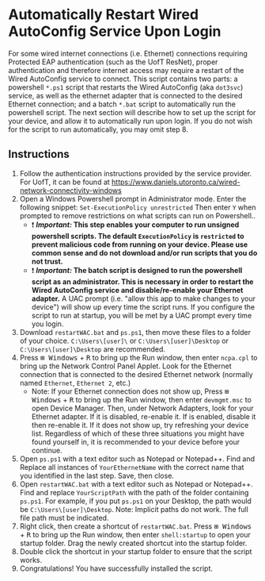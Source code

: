 # Automatically Restart Wired AutoConfig Service Upon Login

For some wired internet connections (i.e. Ethernet) connections requiring Protected EAP authentication (such as the UofT ResNet), proper authentication and therefore internet access may require a restart of the Wired AutoConfig service to connect. This script contains two parts: a powershell `*.ps1` script that restarts the Wired AutoConfig (aka `dot3svc`) service, as well as the ethernet adapter that is connected to the desired Ethernet connection; and a batch `*.bat` script to automatically run the powershell script. The next section will describe how to set up the script for your device, and allow it to automatically run upon login. If you do not wish for the script to run automatically, you may omit step 8.

## Instructions
1. Follow the authentication instructions provided by the service provider. For UofT, it can be found at https://www.daniels.utoronto.ca/wired-network-connectivity-windows
2. Open a Windows Powershell prompt in Administrator mode. Enter the following snippet: ```Set-ExecutionPolicy unrestricted``` Then enter `Y` when prompted to remove restrictions on what scripts can run on Powershell.. 
    - :exclamation: ***Important:* This step enables your computer to run unsigned powershell scripts. The default `ExecutionPolicy` is `restricted` to prevent malicious code from running on your device. Please use common sense and do not download and/or run scripts that you do not trust.**
    - :exclamation: ***Important:* The batch script is designed to run the powershell script as an administrator. This is necessary in order to restart the Wired AutoConfig service and disable/re-enable your Ethernet adapter.** A UAC prompt (i.e. "allow this app to make changes to your device") will show up every time the script runs. If you configure the script to run at startup, you will be met by a UAC prompt every time you login.
4. Download `restartWAC.bat` and `ps.ps1`, then move these files to a folder of your choice. `C:\Users\[user]\` or `C:\Users\[user]\Desktop` or `C:\Users\[user]\Desktop` are recommended.
5. Press <kbd>⊞ Windows</kbd> + <kbd>R</kbd> to bring up the Run window, then enter `ncpa.cpl` to bring up the Network Control Panel Applet. Look for the Ethernet connection that is connected to the desired Ethernet network (normally named `Ethernet`, `Ethernet 2`, etc.)
    - Note: If your Ethernet connection does not show up, Press <kbd>⊞ Windows</kbd> + <kbd>R</kbd> to bring up the Run window, then enter `devmgmt.msc` to open Device Manager. Then, under Network Adapters, look for your Ethernet adapter. If it is disabled, re-enable it. If is enabled, disable it then re-enable it. If it does not show up, try refreshing your device list. Regardless of which of these three situations you might have found yourself in, it is recommended to your device before your continue.
6. Open `ps.ps1` with a text editor such as Notepad or Notepad++. Find and Replace all instances of `YourEthernetName` with the correct name that you identified in the last step. Save, then close.
7. Open `restartWAC.bat` with a text editor such as Notepad or Notepad++. Find and replace `YourScriptPath` with the path of the folder containing `ps.ps1`. For example, if you put `ps.ps1` on your Desktop, the path would be `C:\Users\[user]\Desktop`. Note: Implicit paths do not work. The full file path must be indicated.
8. Right click, then create a shortcut of `restartWAC.bat`. Press <kbd>⊞ Windows</kbd> + <kbd>R</kbd> to bring up the Run window, then enter `shell:startup` to open your startup folder. Drag the newly created shortcut into the startup folder.
10. Double click the shortcut in your startup folder to ensure that the script works.
11. Congratulations! You have successfully installed the script.
